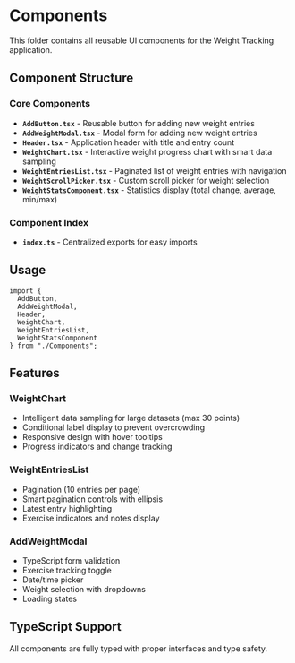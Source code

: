 # Components

This folder contains all reusable UI components for the Weight Tracking application.

## Component Structure

### Core Components
- **`AddButton.tsx`** - Reusable button for adding new weight entries
- **`AddWeightModal.tsx`** - Modal form for adding new weight entries
- **`Header.tsx`** - Application header with title and entry count
- **`WeightChart.tsx`** - Interactive weight progress chart with smart data sampling
- **`WeightEntriesList.tsx`** - Paginated list of weight entries with navigation
- **`WeightScrollPicker.tsx`** - Custom scroll picker for weight selection
- **`WeightStatsComponent.tsx`** - Statistics display (total change, average, min/max)

### Component Index
- **`index.ts`** - Centralized exports for easy imports

## Usage

```tsx
import { 
  AddButton,
  AddWeightModal, 
  Header,
  WeightChart, 
  WeightEntriesList, 
  WeightStatsComponent 
} from "./Components";
```

## Features

### WeightChart
- Intelligent data sampling for large datasets (max 30 points)
- Conditional label display to prevent overcrowding
- Responsive design with hover tooltips
- Progress indicators and change tracking

### WeightEntriesList
- Pagination (10 entries per page)
- Smart pagination controls with ellipsis
- Latest entry highlighting
- Exercise indicators and notes display

### AddWeightModal
- TypeScript form validation
- Exercise tracking toggle
- Date/time picker
- Weight selection with dropdowns
- Loading states

## TypeScript Support
All components are fully typed with proper interfaces and type safety.
